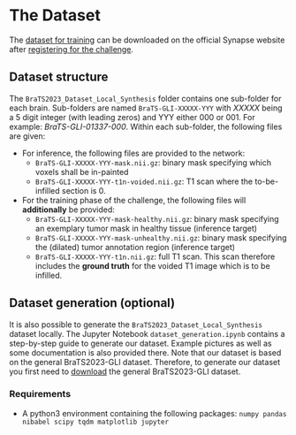 # The Dataset
The [dataset for training](https://www.synapse.org/#!Synapse:syn51522870) can be downloaded on the official Synapse website after [registering for the challenge](https://www.synapse.org/#!Synapse:syn51156910/wiki/622347).

## Dataset structure
The ```BraTS2023_Dataset_Local_Synthesis``` folder contains one sub-folder for each brain.
Sub-folders are named ```BraTS-GLI-XXXXX-YYY``` with *XXXXX* being a 5 digit integer (with leading zeros) and YYY either 000 or 001. For example: *BraTS-GLI-01337-000*. Within each sub-folder, the following files are given:
- For inference, the following files are provided to the network:
  - ```BraTS-GLI-XXXXX-YYY-mask.nii.gz```: binary mask specifying which voxels shall be in-painted
  - ```BraTS-GLI-XXXXX-YYY-t1n-voided.nii.gz```: T1 scan where the to-be-infilled section is 0. 
- For the training phase of the challenge, the following files will **additionally** be provided:
  - ```BraTS-GLI-XXXXX-YYY-mask-healthy.nii.gz```: binary mask specifying an exemplary tumor mask in healthy tissue (inference target)
  - ```BraTS-GLI-XXXXX-YYY-mask-unhealthy.nii.gz```: binary mask specifying the (dilated) tumor annotation region (inference target)
  - ```BraTS-GLI-XXXXX-YYY-t1n.nii.gz```: full T1 scan. This scan therefore includes the **ground truth** for the voided T1 image which is to be infilled.


## Dataset generation (optional)
It is also possible to generate the ```BraTS2023_Dataset_Local_Synthesis``` dataset locally. The Jupyter Notebook ```dataset_generation.ipynb``` contains a step-by-step guide to generate our dataset. Example pictures as well as some documentation is also provided there. Note that our dataset is based on the general BraTS2023-GLI dataset. Therefore, to generate our dataset you first need to [download](https://www.synapse.org/#!Synapse:syn51514105) the general BraTS2023-GLI dataset.

### Requirements
- A python3 environment containing the following packages: ```numpy pandas nibabel scipy tqdm matplotlib jupyter```




